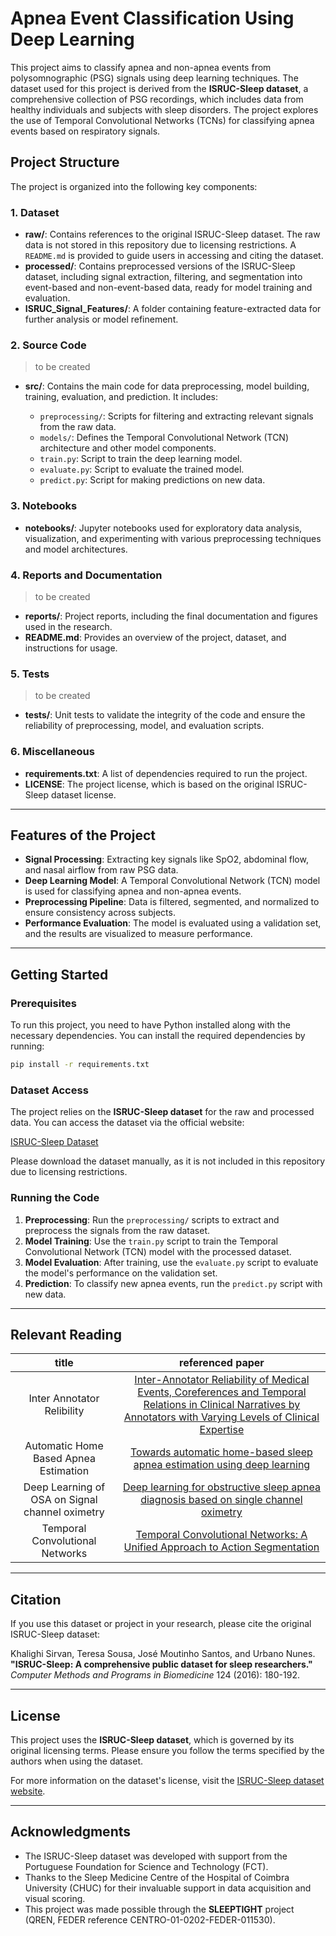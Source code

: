 # Apnea Event Classification Using Deep Learning

This project aims to classify apnea and non-apnea events from polysomnographic (PSG) signals using deep learning techniques. The dataset used for this project is derived from the **ISRUC-Sleep dataset**, a comprehensive collection of PSG recordings, which includes data from healthy individuals and subjects with sleep disorders. The project explores the use of Temporal Convolutional Networks (TCNs) for classifying apnea events based on respiratory signals.

## Project Structure

The project is organized into the following key components:

### **1. Dataset**

- **raw/**: Contains references to the original ISRUC-Sleep dataset. The raw data is not stored in this repository due to licensing restrictions. A `README.md` is provided to guide users in accessing and citing the dataset.
- **processed/**: Contains preprocessed versions of the ISRUC-Sleep dataset, including signal extraction, filtering, and segmentation into event-based and non-event-based data, ready for model training and evaluation.
- **ISRUC_Signal_Features/**: A folder containing feature-extracted data for further analysis or model refinement.

### **2. Source Code**

> to be created

- **src/**: Contains the main code for data preprocessing, model building, training, evaluation, and prediction. It includes:

  - `preprocessing/`: Scripts for filtering and extracting relevant signals from the raw data.
  - `models/`: Defines the Temporal Convolutional Network (TCN) architecture and other model components.
  - `train.py`: Script to train the deep learning model.
  - `evaluate.py`: Script to evaluate the trained model.
  - `predict.py`: Script for making predictions on new data.

### **3. Notebooks**

- **notebooks/**: Jupyter notebooks used for exploratory data analysis, visualization, and experimenting with various preprocessing techniques and model architectures.

### **4. Reports and Documentation**

> to be created

- **reports/**: Project reports, including the final documentation and figures used in the research.
- **README.md**: Provides an overview of the project, dataset, and instructions for usage.

### **5. Tests**

> to be created

- **tests/**: Unit tests to validate the integrity of the code and ensure the reliability of preprocessing, model, and evaluation scripts.

### **6. Miscellaneous**

- **requirements.txt**: A list of dependencies required to run the project.
- **LICENSE**: The project license, which is based on the original ISRUC-Sleep dataset license.

---

## Features of the Project

- **Signal Processing**: Extracting key signals like SpO2, abdominal flow, and nasal airflow from raw PSG data.
- **Deep Learning Model**: A Temporal Convolutional Network (TCN) model is used for classifying apnea and non-apnea events.
- **Preprocessing Pipeline**: Data is filtered, segmented, and normalized to ensure consistency across subjects.
- **Performance Evaluation**: The model is evaluated using a validation set, and the results are visualized to measure performance.

---

## Getting Started

### Prerequisites

To run this project, you need to have Python installed along with the necessary dependencies. You can install the required dependencies by running:

```bash
pip install -r requirements.txt
```

### Dataset Access

The project relies on the **ISRUC-Sleep dataset** for the raw and processed data. You can access the dataset via the official website:

[ISRUC-Sleep Dataset](https://sleeptight.isr.uc.pt/)

Please download the dataset manually, as it is not included in this repository due to licensing restrictions.

### Running the Code

1. **Preprocessing**: Run the `preprocessing/` scripts to extract and preprocess the signals from the raw dataset.
2. **Model Training**: Use the `train.py` script to train the Temporal Convolutional Network (TCN) model with the processed dataset.
3. **Model Evaluation**: After training, use the `evaluate.py` script to evaluate the model's performance on the validation set.
4. **Prediction**: To classify new apnea events, run the `predict.py` script with new data.

---

## Relevant Reading

|title|referenced paper|
|:---:|:---:|
|Inter Annotator Relibility|[Inter-Annotator Reliability of Medical Events, Coreferences and Temporal Relations in Clinical Narratives by Annotators with Varying Levels of Clinical Expertise](https://pubmed.ncbi.nlm.nih.gov/23304416/)|
|Automatic Home Based Apnea Estimation|[Towards automatic home-based sleep apnea estimation using deep learning](https://doi.org/10.1038/s41746-024-01139-z)|
|Deep Learning of OSA on Signal channel oximetry|[Deep learning for obstructive sleep apnea diagnosis based on single channel oximetry](https://doi.org/10.1038/s41467-023-40604-3)|
|Temporal Convolutional Networks|[Temporal Convolutional Networks: A Unified Approach to Action Segmentation](https://doi.org/10.48550/arXiv.1608.08242)|

---

## Citation

If you use this dataset or project in your research, please cite the original ISRUC-Sleep dataset:

Khalighi Sirvan, Teresa Sousa, José Moutinho Santos, and Urbano Nunes.  
**"ISRUC-Sleep: A comprehensive public dataset for sleep researchers."**  
*Computer Methods and Programs in Biomedicine* 124 (2016): 180-192.

---

## License

This project uses the **ISRUC-Sleep dataset**, which is governed by its original licensing terms. Please ensure you follow the terms specified by the authors when using the dataset.

For more information on the dataset's license, visit the [ISRUC-Sleep dataset website](https://sleeptight.isr.uc.pt/).

---

## Acknowledgments

- The ISRUC-Sleep dataset was developed with support from the Portuguese Foundation for Science and Technology (FCT).
- Thanks to the Sleep Medicine Centre of the Hospital of Coimbra University (CHUC) for their invaluable support in data acquisition and visual scoring.
- This project was made possible through the **SLEEPTIGHT** project (QREN, FEDER reference CENTRO-01-0202-FEDER-011530).
